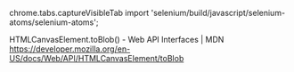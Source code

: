chrome.tabs.captureVisibleTab
import 'selenium/build/javascript/selenium-atoms/selenium-atoms';

HTMLCanvasElement.toBlob() - Web API Interfaces | MDN https://developer.mozilla.org/en-US/docs/Web/API/HTMLCanvasElement/toBlob